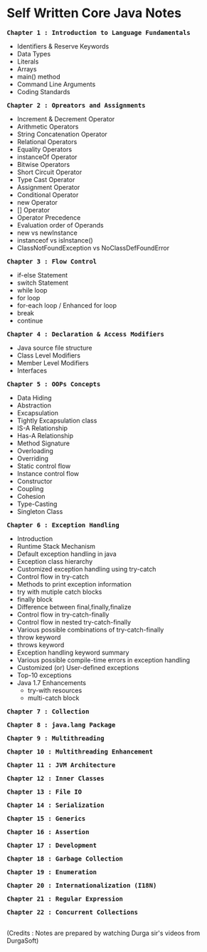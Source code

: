 # Self Written Core Java Notes<br>

<pre><b>Chapter 1 : Introduction to Language Fundamentals</b><br></pre>
- Identifiers & Reserve Keywords<br>
- Data Types<br>
- Literals<br>
- Arrays<br>
- main() method<br>
- Command Line Arguments<br>
- Coding Standards<br>

<pre><b>Chapter 2 : Opreators and Assignments</b><br></pre>
  - Increment & Decrement Operator<br>
  - Arithmetic Operators<br>
  - String Concatenation Operator<br>
  - Relational Operators<br>
  - Equality Operators<br>
  - instanceOf Operator<br>
  - Bitwise Operators<br>
  - Short Circuit Operator<br>
  - Type Cast Operator<br>
  - Assignment Operator<br>
  - Conditional Operator<br>
  - new Operator<br>
  - [] Operator<br>
  - Operator Precedence<br>
  - Evaluation order of Operands<br>
  - new vs newInstance<br>
  - instanceof vs isInstance()<br>
  - ClassNotFoundException vs NoClassDefFoundError<br>
  
<pre><b>Chapter 3 : Flow Control</b><br></pre>
  - if-else Statement <br>
  - switch Statement <br>
  - while loop <br>
  - for loop <br>
  - for-each loop / Enhanced for loop <br>
  - break <br>
  - continue <br>

<pre><b>Chapter 4 : Declaration & Access Modifiers</b><br></pre>
  - Java source file structure <br>
  - Class Level Modifiers <br>
  - Member Level Modifiers <br>
  - Interfaces <br>

<pre><b>Chapter 5 : OOPs Concepts</b><br></pre>
  - Data Hiding <br>
  - Abstraction <br>
  - Excapsulation <br>
  - Tightly Excapsulation class<br>
  - IS-A Relationship<br>
  - Has-A Relationship<br>
  - Method Signature<br>
  - Overloading<br>
  - Overriding<br>
  - Static control flow<br>
  - Instance control flow<br>
  - Constructor<br>
  - Coupling<br>
  - Cohesion<br>
  - Type-Casting<br>
  - Singleton Class

<pre><b>Chapter 6 : Exception Handling</b><br></pre>
  - Introduction<br>
  - Runtime Stack Mechanism<br>
  - Default exception handling in java
  - Exception class hierarchy
  - Customized exception handling using try-catch
  - Control flow in try-catch
  - Methods to print exception information
  - try with mutiple catch blocks
  - finally block
  - Difference between final,finally,finalize
  - Control flow in try-catch-finally
  - Control flow in nested try-catch-finally
  - Various possible combinations of try-catch-finally
  - throw keyword
  - throws keyword
  - Exception handling keyword summary
  - Various possible compile-time errors in exception handling
  - Customized (or) User-defined exceptions
  - Top-10 exceptions
  - Java 1.7 Enhancements
    - try-with resources
    - multi-catch block
  


<pre><b>Chapter 7 : Collection</b><br></pre>
<pre><b>Chapter 8 : java.lang Package</b><br></pre>
<pre><b>Chapter 9 : Multithreading</b><br></pre>
<pre><b>Chapter 10 : Multithreading Enhancement</b><br></pre>
<pre><b>Chapter 11 : JVM Architecture</b><br></pre>
<pre><b>Chapter 12 : Inner Classes</b><br></pre>
<pre><b>Chapter 13 : File IO</b><br></pre>
<pre><b>Chapter 14 : Serialization</b><br></pre>
<pre><b>Chapter 15 : Generics</b><br></pre>
<pre><b>Chapter 16 : Assertion</b><br></pre>
<pre><b>Chapter 17 : Development</b><br></pre>
<pre><b>Chapter 18 : Garbage Collection</b><br></pre>
<pre><b>Chapter 19 : Enumeration</b><br></pre>
<pre><b>Chapter 20 : Internationalization (I18N)</b><br></pre>
<pre><b>Chapter 21 : Regular Expression</b><br></pre>
<pre><b>Chapter 22 : Concurrent Collections</b><br><br></pre>

(Credits : Notes are prepared by watching Durga sir's videos from DurgaSoft)

